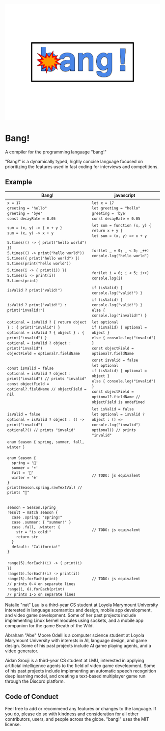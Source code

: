 ![a logo for the programming language bang!, it is big blue bubble letters with a small cartoon explosion coming from the b](docs/logo.png "Logo")

# Bang!

A compiler for the programming language "bang!"

"Bang!" is a dynamically typed, highly concise language focused on prioritizing the features used in fast coding for interviews and competitions.

## Example

| Bang!                                                                                                                                                                                                                                                        | javascript                                                                                                                                                                                      |
| ------------------------------------------------------------------------------------------------------------------------------------------------------------------------------------------------------------------------------------------------------------ | ----------------------------------------------------------------------------------------------------------------------------------------------------------------------------------------------- |
| `x = 17`<br>`greeting = "hello"`<br>`greeting = 'bye'`<br>`const decayRate = 0.05`                                                                                                                                                                           | `let x = 17`<br>`let greeting = "hello"`<br>`greeting = 'bye'`<br>`const decayRate = 0.05`                                                                                                      |
| `sum = (x, y) -> { x + y }`<br>`sum = (x, y) -> x + y`                                                                                                                                                                                                       | `let sum = function (x, y) { return x + y }`<br>`let sum = (x, y) => x + y`                                                                                                                     |
| `5.times(() -> { print("hello world") })`<br>`5.times(() -> print("hello world"))`<br>`5.times({ print("hello world") })`<br>`5.times(print("hello world"))`                                                                                                 | `for(let _ = 0; _ < 5; _++) console.log("hello world")`                                                                                                                                         |
| `5.times(i -> { print(i)) })`<br>`5.times(i -> print(i))`<br>`5.times(print)`                                                                                                                                                                                | `for(let i = 0; i < 5; i++) console.log(i)`                                                                                                                                                     |
| `isValid ? print("valid!")`                                                                                                                                                                                                                                  | `if (isValid) { console.log("valid!") }`                                                                                                                                                        |
| `isValid ? print("valid!") : print("invalid!")`                                                                                                                                                                                                              | `if (isValid) { console.log("valid!") }`<br>`else { console.log("invalid!") }`                                                                                                                  |
| `optional = isValid ? { return object } : { print("invalid") }`<br>`optional = isValid ? { object } : { print("invalid") }`<br>`optional = isValid ? object : print("invalid")`<br>`objectField = optional?.fieldName`<br>                                   | `let optional`<br>`if (isValid) { optional = object }`<br>`else { console.log("invalid") }`<br>`const objectField = optional?.fieldName`                                                        |
| `const isValid = false`<br>`optional = isValid ? object : print("invalid") // prints "invalid"`<br>`const objectField = optional?.fieldName // objectField = nil`                                                                                            | `const isValid = false`<br>`let optional`<br>`if (isValid) { optional = object }`<br>`else { console.log("invalid") }`<br>`const objectField = optional?.fieldName // objectField is undefined` |
| `isValid = false`<br>`optional = isValid ? object : () -> print("invalid")`<br>`optional?() // prints "invalid"`                                                                                                                                             | `let isValid = false`<br>`let optional = isValid ? object : () => console.log("invalid")`<br>`optional() // prints "invalid"`                                                                   |
| `enum Season { spring, summer, fall, winter }`                                                                                                                                                                                                               |
| <pre>`enum Season { `<br>`  spring = '🌷'`<br>`  summer = '☀️'`<br>`  fall = '🍁'`<br>`  winter = '❄️'`<br>`}`<br>`print(Season.spring.rawTextVal) // prints "🌷"`</pre>                                                                                     | `// TODO: js equivalent`                                                                                                                                                                        |
| <pre>`season = Season.spring`<br>`result = match season {`<br>`  case .spring: "spring!"`<br>`  case .summer: { "summer!" }`<br>`  case .fall, .winter: {`<br>`    str = "is cold!"`<br>`    return str`<br>`  }`<br>`  default: "California!"`<br>`}`</pre> | `// TODO: js equivalent`                                                                                                                                                                        |
| `range(5).forEach((i) -> { print(i) })`<br>`range(5).forEach((i) -> print(i))`<br>`range(5).forEach(print)`<br>`// prints 0-4 on separate lines`<br>`range(1, 6).forEach(print)`<br>`// prints 1-5 on separate lines`<br>                                                                                                                                                                                                                                   | `// TODO: js equivalent`                                                                                                                                                                        |

Natalie "nat" Lau is a third-year CS student at Loyola Marymount University interested in language scemantics and design, mobile app development, and video game development. Some of her past projects include implementing Linux kernel modules using sockets, and a mobile app companion for the game Breath of the Wild.

Abraham "Abe" Moore Odell is a computer science student at Loyola Marymount University with interests in AI, language design, and game design. Some of his past projects include AI game playing agents, and a video generator.

Aidan Srouji is a third-year CS student at LMU, interested in applying artificial intelligence agents to the field of video game development. Some of his past projects include implementing an automatic speech recognition deep learning model, and creating a text-based multiplayer game run through the Discord platform.

## Code of Conduct

Feel free to add or recommend any features or changes to the language. If you do, please do so with kindness and consideration for all other contributors, users, and people across the globe. "bang!" uses the MIT license.
